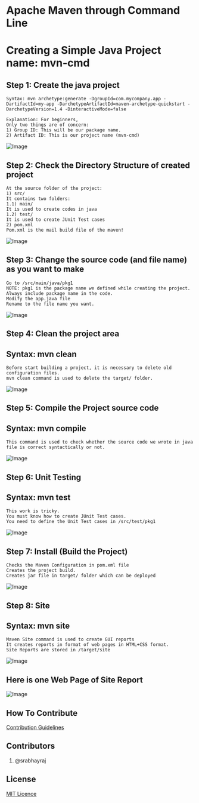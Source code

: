 # Apache Maven through Command Line
# Creating a Simple Java Project name: mvn-cmd

## Step 1: Create the java project
```
Syntax: mvn archetype:generate -DgroupId=com.mycompany.app -DartifactId=my-app -DarchetypeArtifactId=maven-archetype-quickstart -DarchetypeVersion=1.4 -DinteractiveMode=false

Explanation: For beginners,
Only two things are of concern:
1) Group ID: This will be our package name.
2) Artifact ID: This is our project name (mvn-cmd)
```
![Image](img/Create%20Project.png)

## Step 2: Check the Directory Structure of created project
```
At the source folder of the project:
1) src/ 
It contains two folders:
1.1) main/ 
It is used to create codes in java
1.2) test/
It is used to create JUnit Test cases
2) pom.xml 
Pom.xml is the mail build file of the maven!
```
![Image](img/Maven%20Directory%20Structure.png)

## Step 3: Change the source code (and file name) as you want to make
```
Go to /src/main/java/pkg1
NOTE: pkg1 is the package name we defined while creating the project.
Always include package name in the code.
Modify the app.java file 
Rename to the file name you want.
```
![Image](img/Source%20Directory%20for%20coding.png)

## Step 4: Clean the project area
## Syntax: mvn clean
```
Before start building a project, it is necessary to delete old configuration files.
mvn clean command is used to delete the target/ folder.
```
![Image](img/mvn%20clean.png)

## Step 5: Compile the Project source code
## Syntax: mvn compile
```
This command is used to check whether the source code we wrote in java file is correct syntactically or not.
```
![Image](img/mvn%20compile.png)

## Step 6: Unit Testing
## Syntax: mvn test
```
This work is tricky. 
You must know how to create JUnit Test cases.
You need to define the Unit Test cases in /src/test/pkg1
```
![Image](img/mvn%20test.png)

## Step 7: Install (Build the Project)
```
Checks the Maven Configuration in pom.xml file
Creates the project build.
Creates jar file in target/ folder which can be deployed
```
![Image](img/mvn%20install.png)

## Step 8: Site 
## Syntax: mvn site
```
Maven Site command is used to create GUI reports
It creates reports in format of web pages in HTML+CSS format.
Site Reports are stored in /target/site
```
![Image](img/mvn%20site.png)

## Here is one Web Page of Site Report

![Image](img/mvn%20site%20results.png)

## How To Contribute

[Contribution Guidelines](CONTRIBUTING.md)

## Contributors

1. @srabhayraj

## License

[MIT Licence](LICENSE)

